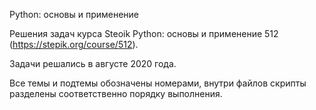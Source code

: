 Python: основы и применение

Решения задач курса Steoik Python: основы и применение 512 (https://stepik.org/course/512).

Задачи решались в августе 2020 года.

Все темы и подтемы обозначены номерами, внутри файлов скрипты разделены соответственно порядку выполнения.
